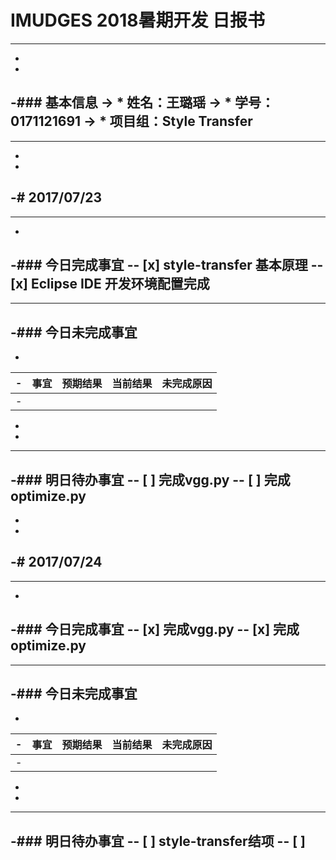 # IMUDGES 2018暑期开发 日报书
--------
-
-
-### 基本信息
-> * 姓名：王璐瑶
-> * 学号：0171121691
-> * 项目组：Style Transfer
-
--------
-
-
-# 2017/07/23
-
--------
-
-### 今日完成事宜
-- [x]  style-transfer  基本原理
-- [x]  Eclipse IDE  开发环境配置完成  
-
------
-### 今日未完成事宜
-
-
-| 事宜     |预期结果| 当前结果  | 未完成原因   | 
-| --------   | -----:  | -----:  | :----:  |
-|    |   |   |   |
-
-
-------
-### 明日待办事宜
-- [ ] 完成vgg.py
-- [ ] 完成optimize.py
--------
-
-
-# 2017/07/24
-
--------
-
-### 今日完成事宜
-- [x]  完成vgg.py
-- [x]  完成optimize.py
-
------
-### 今日未完成事宜
-
-
-| 事宜     |预期结果| 当前结果  | 未完成原因   | 
-| --------   | -----:  | -----:  | :----:  |
-|    |   |   |   |
-
-
-------
-### 明日待办事宜
-- [ ] style-transfer结项
-- [ ] 
--------
